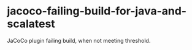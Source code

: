 # jacoco-failing-build-for-java-and-scalatest
JaCoCo plugin failing build, when not meeting threshold. 
